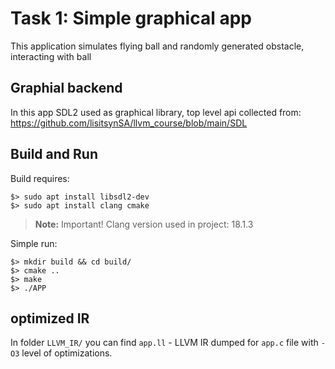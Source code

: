 # Task 1: Simple graphical app
This application simulates flying ball and randomly generated obstacle, interacting with ball
## Graphial backend
In this app SDL2 used as graphical library, top level api collected from: https://github.com/lisitsynSA/llvm_course/blob/main/SDL
## Build and Run
Build requires:
```
$> sudo apt install libsdl2-dev
$> sudo apt install clang cmake
```
> **Note:** Important! Clang version used in project: 18.1.3

Simple run:
```
$> mkdir build && cd build/
$> cmake ..
$> make
$> ./APP
```
## optimized IR

In folder `LLVM_IR/` you can find `app.ll` - LLVM IR dumped for `app.c` file with `-O3` level of optimizations.
